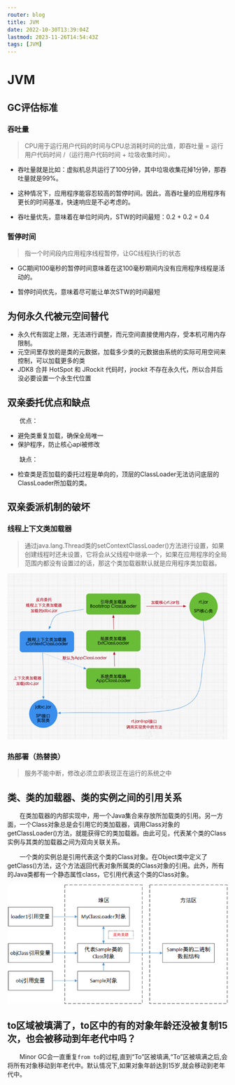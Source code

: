 ```yaml
---
router: blog
title: JVM
date: 2022-10-30T13:39:04Z
lastmod: 2023-11-26T14:54:43Z
tags: [JVM]
---
```


# JVM

## GC评估标准

### 吞吐量

> CPU用于运行用户代码的时间与CPU总消耗时间的比值，即吞吐量 = 运行用户代码时间 /（运行用户代码时间 + 垃圾收集时间）。

* 吞吐量就是比如：虚拟机总共运行了100分钟，其中垃圾收集花掉1分钟，那吞吐量就是99%。

* 这种情况下，应用程序能容忍较高的暂停时间。因此，高吞吐量的应用程序有更长的时间基准，快速响应是不必考虑的。

* 吞吐量优先，意味着在单位时间内，STW的时间最短：0.2 + 0.2 = 0.4

### 暂停时间

> 指一个时间段内应用程序线程暂停，让GC线程执行的状态

* GC期间100毫秒的暂停时间意味着在这100毫秒期间内没有应用程序线程是活动的。

* 暂停时间优先，意味着尽可能让单次STW的时间最短

## 为何永久代被元空间替代

- 永久代有固定上限，无法进行调整，而元空间直接使用内存，受本机可用内存限制。
- 元空间里存放的是类的元数据，加载多少类的元数据由系统的实际可用空间来控制，可以加载更多的类
- JDK8 合并 HotSpot 和 JRockit 代码时，jrockit 不存在永久代，所以合并后没必要设置一个永生代位置

## 双亲委托优点和缺点

　　优点：

* 避免类重复加载，确保全局唯一
* 保护程序，防止核心api被修改

　　缺点：

* 检查类是否加载的委托过程是单向的，顶层的ClassLoader无法访问底层的ClassLoader所加载的类。

## 双亲委派机制的破坏

### 线程上下文类加载器

> 通过java.lang.Thread类的setContextClassLoader()方法进行设置，如果创建线程时还未设置，它将会从父线程中继承一个，如果在应用程序的全局范围内都没有设置过的话，那这个类加载器默认就是应用程序类加载器。

​![image](assets/image-20231117164621-qjdsktw.png)​

### 热部署（热替换）

> 服务不能中断，修改必须立即表现正在运行的系统之中

## 类、类的加载器、类的实例之间的引用关系

　　在类加载器的内部实现中，用一个Java集合来存放所加载类的引用。另一方面，一个Class对象总是会引用它的类加载器，调用Class对象的getClassLoader()方法，就能获得它的类加载器。由此可见，代表某个类的Class实例与其类的加载器之间为双向关联关系。

　　一个类的实例总是引用代表这个类的Class对象。在Object类中定义了getClass()方法，这个方法返回代表对象所属类的Class对象的引用。此外，所有的Java类都有一个静态属性class，它引用代表这个类的Class对象。

​![图像](assets/图像-20231119124615-vxa33dm.png)​

## to区域被填满了，to区中的有的对象年龄还没被复制15次，也会被移动到年老代中吗？

　　Minor GC会一直重复`from to`​的过程,直到“To”区被填满,“To”区被填满之后,会将所有对象移动到年老代中。默认情况下,如果对象年龄达到15岁,就会移动到老年代中。
